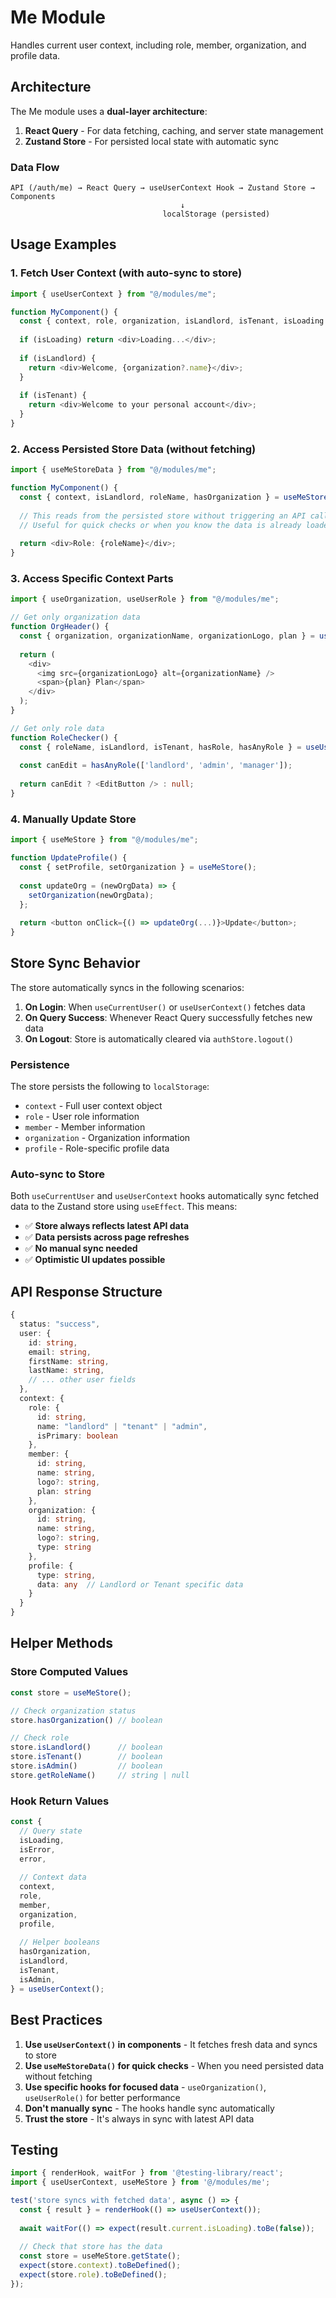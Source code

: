 # Me Module

Handles current user context, including role, member, organization, and profile data.

## Architecture

The Me module uses a **dual-layer architecture**:
1. **React Query** - For data fetching, caching, and server state management
2. **Zustand Store** - For persisted local state with automatic sync

### Data Flow

```
API (/auth/me) → React Query → useUserContext Hook → Zustand Store → Components
                                      ↓
                                  localStorage (persisted)
```

## Usage Examples

### 1. Fetch User Context (with auto-sync to store)

```typescript
import { useUserContext } from "@/modules/me";

function MyComponent() {
  const { context, role, organization, isLandlord, isTenant, isLoading } = useUserContext();
  
  if (isLoading) return <div>Loading...</div>;
  
  if (isLandlord) {
    return <div>Welcome, {organization?.name}</div>;
  }
  
  if (isTenant) {
    return <div>Welcome to your personal account</div>;
  }
}
```

### 2. Access Persisted Store Data (without fetching)

```typescript
import { useMeStoreData } from "@/modules/me";

function MyComponent() {
  const { context, isLandlord, roleName, hasOrganization } = useMeStoreData();
  
  // This reads from the persisted store without triggering an API call
  // Useful for quick checks or when you know the data is already loaded
  
  return <div>Role: {roleName}</div>;
}
```

### 3. Access Specific Context Parts

```typescript
import { useOrganization, useUserRole } from "@/modules/me";

// Get only organization data
function OrgHeader() {
  const { organization, organizationName, organizationLogo, plan } = useOrganization();
  
  return (
    <div>
      <img src={organizationLogo} alt={organizationName} />
      <span>{plan} Plan</span>
    </div>
  );
}

// Get only role data
function RoleChecker() {
  const { roleName, isLandlord, isTenant, hasRole, hasAnyRole } = useUserRole();
  
  const canEdit = hasAnyRole(['landlord', 'admin', 'manager']);
  
  return canEdit ? <EditButton /> : null;
}
```

### 4. Manually Update Store

```typescript
import { useMeStore } from "@/modules/me";

function UpdateProfile() {
  const { setProfile, setOrganization } = useMeStore();
  
  const updateOrg = (newOrgData) => {
    setOrganization(newOrgData);
  };
  
  return <button onClick={() => updateOrg(...)}>Update</button>;
}
```

## Store Sync Behavior

The store automatically syncs in the following scenarios:

1. **On Login**: When `useCurrentUser()` or `useUserContext()` fetches data
2. **On Query Success**: Whenever React Query successfully fetches new data
3. **On Logout**: Store is automatically cleared via `authStore.logout()`

### Persistence

The store persists the following to `localStorage`:
- `context` - Full user context object
- `role` - User role information
- `member` - Member information
- `organization` - Organization information
- `profile` - Role-specific profile data

### Auto-sync to Store

Both `useCurrentUser` and `useUserContext` hooks automatically sync fetched data to the Zustand store using `useEffect`. This means:

- ✅ **Store always reflects latest API data**
- ✅ **Data persists across page refreshes**
- ✅ **No manual sync needed**
- ✅ **Optimistic UI updates possible**

## API Response Structure

```typescript
{
  status: "success",
  user: {
    id: string,
    email: string,
    firstName: string,
    lastName: string,
    // ... other user fields
  },
  context: {
    role: {
      id: string,
      name: "landlord" | "tenant" | "admin",
      isPrimary: boolean
    },
    member: {
      id: string,
      name: string,
      logo?: string,
      plan: string
    },
    organization: {
      id: string,
      name: string,
      logo?: string,
      type: string
    },
    profile: {
      type: string,
      data: any  // Landlord or Tenant specific data
    }
  }
}
```

## Helper Methods

### Store Computed Values

```typescript
const store = useMeStore();

// Check organization status
store.hasOrganization() // boolean

// Check role
store.isLandlord()      // boolean
store.isTenant()        // boolean
store.isAdmin()         // boolean
store.getRoleName()     // string | null
```

### Hook Return Values

```typescript
const {
  // Query state
  isLoading,
  isError,
  error,
  
  // Context data
  context,
  role,
  member,
  organization,
  profile,
  
  // Helper booleans
  hasOrganization,
  isLandlord,
  isTenant,
  isAdmin,
} = useUserContext();
```

## Best Practices

1. **Use `useUserContext()` in components** - It fetches fresh data and syncs to store
2. **Use `useMeStoreData()` for quick checks** - When you need persisted data without fetching
3. **Use specific hooks for focused data** - `useOrganization()`, `useUserRole()` for better performance
4. **Don't manually sync** - The hooks handle sync automatically
5. **Trust the store** - It's always in sync with latest API data

## Testing

```typescript
import { renderHook, waitFor } from '@testing-library/react';
import { useUserContext, useMeStore } from '@/modules/me';

test('store syncs with fetched data', async () => {
  const { result } = renderHook(() => useUserContext());
  
  await waitFor(() => expect(result.current.isLoading).toBe(false));
  
  // Check that store has the data
  const store = useMeStore.getState();
  expect(store.context).toBeDefined();
  expect(store.role).toBeDefined();
});
```

